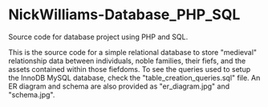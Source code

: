 # NickWilliams-Database_PHP_SQL
Source code for database project using PHP and SQL.

This is the source code for a simple relational database to store "medieval" relationship data 
between individuals, noble families, their fiefs, and the assets contained within those fiefdoms. 
To see the queries used to setup the InnoDB MySQL database, check the "table_creation_queries.sql"
file. An ER diagram and schema are also provided as "er_diagram.jpg" and "schema.jpg".
